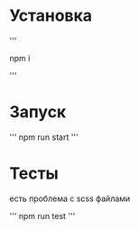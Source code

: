 # Установка

'''

npm i

'''


# Запуск

'''
npm run start
'''

# Тесты

есть проблема с scss файлами

'''
npm run test
'''
